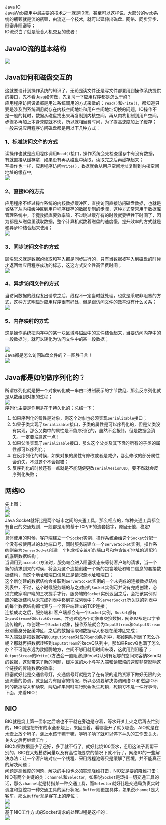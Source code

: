 Java IO<br />JavaWeb应用中最主要的技术之一就是IO流，甚至可以这样说，大部分的web系统的瓶颈就是流的瓶颈，由流这一个技术，就可以延伸出磁盘、网络、同步异步、阻塞非阻塞等；<br />IO流说白了就是管着人机交互的使者！
<a name="hGB6z"></a>
## JavaIO流的基本结构
![](https://cdn.nlark.com/yuque/0/2021/webp/396745/1624425730218-82d4f67a-4978-471f-b919-9520a3b20c1a.webp#clientId=u29c91f48-d0ac-4&from=paste&id=u6fd318a3&originHeight=347&originWidth=810&originalType=url&ratio=3&rotation=0&showTitle=false&status=done&style=shadow&taskId=u25718987-a162-4859-9d90-a889f7cca10&title=)
<a name="eeVOc"></a>
## Java如何和磁盘交互的
这就要设计到操作系统的知识了，无论是读文件还是写文件都要用到操作系统提供的接口，先不看Java如何做，先复习一下应用程序都是怎么干的？<br />应用程序访问设备都是用过系统调用的方式来做的：`read()`和`write()`，都知道只要是涉及到系统调用就存在内核空间地址和用户空间地址切换的问题，IO操作不是一般的耗时，数据从磁盘找出来再复制到内核空间，再从内核复制到用户空间，步骤多再加上本身速度就不快，所以就相当费时间，为了提高速度加上了缓存；<br />一般来说应用程序访问磁盘都是用以下几种方式：
<a name="ofQ49"></a>
### 1、标准访问文件的方式
读操作也就是应用程序调用`Read()`接口，操作系统会先检查缓存中有没有数据，有就直接从缓存拿，如果没有再从磁盘中读取，读取完之后再缓存起来；<br />写操作也一样，应用程序访问`Write()`，数据就会从用户空间地址复制到内核空间地址的缓存中;<br />![](https://cdn.nlark.com/yuque/0/2021/webp/396745/1624425730195-cedd143c-a176-4119-820a-0987c682788a.webp#clientId=u29c91f48-d0ac-4&from=paste&id=u96982785&originHeight=459&originWidth=747&originalType=url&ratio=3&rotation=0&showTitle=false&status=done&style=shadow&taskId=ud2a10904-2ce9-4365-8995-7d8900cd54b&title=)
<a name="rLsoh"></a>
### 2、直接IO的方式
应用程序不经过操作系统的内核数据缓冲区，直接访问直接访问磁盘数据，也就是省略了从内核缓冲区到用户程序缓存的数据复制的步骤，这种方式常常用于数据库管理系统中，毕竟数据库要效率嘛，不过跳过缓存有的时候就要牺牲下时间了，因为都是从磁盘里读取数据，整个计算机就数着磁盘的速度慢，提升效率的方式就是和异步IO结合起来使用；<br />![](https://cdn.nlark.com/yuque/0/2021/webp/396745/1624425730222-2d351eea-b1d2-4c2e-8c41-fd7ff0c53c16.webp#clientId=u29c91f48-d0ac-4&from=paste&id=u95b86d57&originHeight=470&originWidth=743&originalType=url&ratio=3&rotation=0&showTitle=false&status=done&style=shadow&taskId=ua9253001-216e-4f8d-b2e6-8fd8a50c3f6&title=)
<a name="DAcHi"></a>
### 3、同步访问文件的方式
顾名思义就是数据的读取和写入都是同步进行的，只有当数据被写入到磁盘的时候才返回给应用程序成功的标志，这这方式安全性高但费时间；<br />![](https://cdn.nlark.com/yuque/0/2021/webp/396745/1624425730885-9f6d9fde-14cb-4e20-93fa-0f8e7e081845.webp#clientId=u29c91f48-d0ac-4&from=paste&id=ud3cfbdbd&originHeight=462&originWidth=747&originalType=url&ratio=3&rotation=0&showTitle=false&status=done&style=shadow&taskId=uc2b50150-e375-4fd7-a1a5-3433e6c7648&title=)
<a name="gqiYf"></a>
### 4、异步访问文件的方式
当访问数据的线程发出请求之后，线程不一定当时就处理，也就是采取非阻塞的方式，这种方式明显对应用程序很有好处，但是跟访问文件的效率没有什么关系；<br />![](https://cdn.nlark.com/yuque/0/2021/webp/396745/1624425730991-a2d87b5b-4b05-442e-94f5-b98d162c4427.webp#clientId=u29c91f48-d0ac-4&from=paste&id=u2941902a&originHeight=461&originWidth=751&originalType=url&ratio=3&rotation=0&showTitle=false&status=done&style=shadow&taskId=ue17d0bff-7012-46a2-893f-649797e330a&title=)
<a name="BrDcV"></a>
### 5、内存映射的方式
这是操作系统把内存中的某一块区域与磁盘中的文件结合起来，当要访问内存中的一段数据时，就可以转化为访问文件中的某一段数据；<br /> <br />![](https://cdn.nlark.com/yuque/0/2021/webp/396745/1624425730803-9cdbe69e-aeac-427d-b517-02656a1b3c64.webp#clientId=u29c91f48-d0ac-4&from=paste&id=u24a99dc4&originHeight=457&originWidth=772&originalType=url&ratio=3&rotation=0&showTitle=false&status=done&style=shadow&taskId=u1e295a81-89fc-4deb-9d3c-a006a0426c0&title=)<br />Java都是怎么访问磁盘文件的？一图胜千言！<br />![](https://cdn.nlark.com/yuque/0/2021/webp/396745/1624425730980-fc93d2b6-5952-435d-b467-6ce60e923080.webp#clientId=u29c91f48-d0ac-4&from=paste&id=ub47bb887&originHeight=481&originWidth=824&originalType=url&ratio=3&rotation=0&showTitle=false&status=done&style=shadow&taskId=u458389cf-57aa-40a9-b587-a6d593c03d7&title=)
<a name="J4LqS"></a>
## Java都是如何做序列化的？
所谓序列化就是把一个对象转化成一串由二进制表示的字节数组，那么反序列化就是从数组到对象的过程；<br />![](https://cdn.nlark.com/yuque/0/2021/webp/396745/1624425731181-f87852d2-4218-4816-a922-249f1e051479.webp#clientId=u29c91f48-d0ac-4&from=paste&id=ueda144e9&originHeight=438&originWidth=501&originalType=url&ratio=3&rotation=0&showTitle=false&status=done&style=shadow&taskId=ube9e9a2a-3ff3-456c-b08b-da9dc532828&title=)<br />序列化主要是作用是在于持久化的；总结一下：

1. 如果序列化的属性是对象，则这个对象也必须实现`Serializable`接口；
2. 如果子类实现了`Serializable`接口，子类的属性是可以序列化的，但是父类没有实现，那么父类中的属性是不能序列化的，虽然不会报错，但是数据会消失，一定要注意这一点！
3. 如果父类实现了`Serializable`接口，那么这个父类及其下面的所有的子类的属性都可以序列化；
4. 在反序列化的时候，如果对象的属性有修改或者是减少，那么修改的部分属性会消失，不过这个不会报错；
5. 反序列化的时候还有一点就是不能随便更改`serialVesionUID`，要不然就会反序列化失败；
<a name="Kb6kE"></a>
## 网络IO
先上图：<br />![](https://cdn.nlark.com/yuque/0/2021/webp/396745/1624425731371-18befb2f-1acd-4cc5-bacf-2ba0af2a73ec.webp#clientId=u29c91f48-d0ac-4&from=paste&id=u22d844eb&originHeight=477&originWidth=751&originalType=url&ratio=3&rotation=0&showTitle=false&status=done&style=shadow&taskId=ufe34e050-f14b-4039-9b70-a55688d40e0&title=)<br />![](https://cdn.nlark.com/yuque/0/2021/webp/396745/1624425731550-1e085354-add0-4194-862c-cc6d58f27c62.webp#clientId=u29c91f48-d0ac-4&from=paste&id=u21944266&originHeight=453&originWidth=768&originalType=url&ratio=3&rotation=0&showTitle=false&status=done&style=none&taskId=u82aba397-a1c4-4160-b395-8a29be0a3ea&title=)<br />Java Socket就好比是两个城市之间的交通工具，那么相应的，每种交通工具都会有自己的交通规则，一般都是用的基于TCP/IP的流套接字，原因无他，稳定!<br />![](https://cdn.nlark.com/yuque/0/2021/webp/396745/1624425731544-2d399972-2b42-49e8-a926-ee4d8dfeb988.webp#clientId=u29c91f48-d0ac-4&from=paste&id=ue767cf01&originHeight=430&originWidth=792&originalType=url&ratio=3&rotation=0&showTitle=false&status=done&style=shadow&taskId=u041c4dff-5fbb-45a5-8b85-836bae277fd&title=)<br />具体使用的时候，客户端建立一个`Socket`实例，操作系统会给这个`Socket`分配一个没有被使用过的本地端口号，同时服务端建立一个`ServerSocket`实例，操作系统则会为`ServerSocket`创建一个包含指定监听的端口号和包含监听地址的通配符的底层数据结构；<br />当调用到`accept()`方法时，服务端会进入阻塞状态来等待客户端的请求，当一个新的请求到来的时候，将会为这个连接创建一个新的包含地址和端口信息的套接数据结构，而这个地址和端口信息正是请求源地址和端口；<br />这个新创建的数据结构会关联到`ServerSocket`实例的一个未完成的连接数据结构列表中，不过，这个时候服务端的与之对应的`Socket`实例可并没有完成创建，必须完成家喻户晓的三次握手才行，服务端的`Socket`实例返回之后，会把该实例对应的数据结构从未完成列表中移到完成列表中；与`ServerSocket`所关联的列表中的每个数据结构都代表与一个客户端建立的TCP连接；<br />连接成功之后，服务端和 客户端都会有一个`Socket`实例，`Socket`都有`InputStream`和`OutputStream`。并通过这两个对象来交换数据，网络IO都是以字节流传输的，每创建一个`Socket`对象，操作系统就会为`InputStream`和`OutputStream`分别量身分配缓冲区，之后的数据读取和数据写入都是在缓冲区完成；<br />写入端就是把数据写到`OutputStream`对应的`SendQ`队列中，那如果队列满了怎么办呢？那就再把数据转移到`InputStream`的RecvQ队列中，那如果RecvQ也满了怎么办？不可能永远为数据腾地方，空间不够用就用时间来凑，这就用到阻塞了；<br />`OutputStream`的`Write()`方法会一直阻塞到RecvQ队列有足够的空间来容纳SendQ的数据，这就带来了新的问题，缓冲区的大小与写入端和读取端的速度非常影响这个链接的传输数据的效率;<br />阻塞就好比是交通信号灯，交通信号灯就是为了在有限的道路资源下做好无限的交通流量的协调，就是因为有阻塞的情况，所以必须要解决协调网络IO 和磁盘IO不同的数据写入和读取，两边如果同时进行就会发生死锁，死锁可不是一件好事情，下面，来看NIO！
<a name="wH7Dp"></a>
## NIO
BIO就是烧上第一壶水之后啥也不干就在旁边是守着，等水开关上火之后再去忙别的，NIO则是把所有的水全都烧上，来回走着，看哪壶开了就关哪壶，AIO就是在水壶上放个哨子，烧上水该干嘛干嘛，等哨子响了就可以停下手头的工作去关火，关火之后再继续工作；<br />BIO如果数据量少了还好，多了就不行了，就好比烧100壶水，还用这法子我甭干别的，BIO在大规模访问量以及有高性能要求的情况下就不行了，网络IO的一些解决办法：让一个客户端对应一个线程、采用线程池等只是缓解了困境，并不能真正的解决问题；<br />问题是高维度的问题，解决的手段也必须实现降维打击，NIO就是要的降维打击；<br />NIO有两个关键的类：`channel`和`Selector`，如果说`Socket`是泛指一切交通工具的话，那么`channel`就是特指某一种交通工具，而`Selector`就好比是交通局负责实时调度和监控每一种交通工具的运行状况，`Buffer`则更加具体，如果说`channel`是大客车，那么`Buffer`就是客车上的座位；<br />![](https://cdn.nlark.com/yuque/0/2021/webp/396745/1624425731552-65b863dd-dc17-474c-abd1-0ed1f5ef0ca2.webp#clientId=u29c91f48-d0ac-4&from=paste&id=u07d53b80&originHeight=487&originWidth=500&originalType=url&ratio=3&rotation=0&showTitle=false&status=done&style=none&taskId=u1ea39398-3851-49b2-9f89-96d785f1112&title=)<br />![](https://cdn.nlark.com/yuque/0/2021/webp/396745/1624425731759-5e69d636-7bda-4257-ad24-1a7a601f7cb8.webp#clientId=u29c91f48-d0ac-4&from=paste&id=ue9f5bd3b&originHeight=535&originWidth=499&originalType=url&ratio=3&rotation=0&showTitle=false&status=done&style=none&taskId=uc19ab3c6-468a-40b3-9062-e7248ee37d2&title=)<br />基于NIO工作方式的Socket请求的处理过程是这样的：<br />![](https://cdn.nlark.com/yuque/0/2021/webp/396745/1624425731980-fc3a3f63-e96c-464f-9180-366f9d058890.webp#clientId=u29c91f48-d0ac-4&from=paste&id=u679463b5&originHeight=435&originWidth=799&originalType=url&ratio=3&rotation=0&showTitle=false&status=done&style=shadow&taskId=u5d39dd40-f525-4b4c-846b-bbcd2cd72c1&title=)
